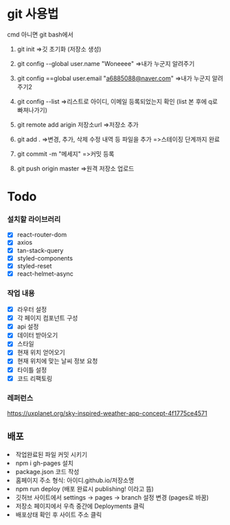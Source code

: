 # git 사용법

cmd 아니면 git bash에서

1. git init
   =>깃 초기화 (저장소 생성)

2. git config --global user.name "Woneeee"
   =>내가 누군지 알려주기

3. git config ==global user.email "a6885088@naver.com"
   =>내가 누군지 알려주기2

4. git config --list
   =>리스트로 아이디, 이메일 등록되었는지 확인 (list 본 후에 q로 빠져나가기)

5. git remote add arigin 저장소url
   =>저장소 추가

6. git add .
   =>변경, 추가, 삭제 수정 내역 등 파일을 추가
   =>스테이징 단계까지 완료

7. git commit -m "메세지"
   =>커밋 등록

8. git push origin master
   =>원격 저장소 업로드

<!-- --------------------------------------------------------->

# Todo

### 설치할 라이브러리

- [x] react-router-dom
- [x] axios
- [x] tan-stack-query
- [x] styled-components
- [x] styled-reset
- [x] react-helmet-async

### 작업 내용

- [x] 라우터 설정
- [x] 각 페이지 컴포넌트 구성
- [x] api 설정
- [x] 데이터 받아오기
- [x] 스타일
- [x] 현재 위치 얻어오기
- [x] 현재 위치에 맞는 날씨 정보 요청
- [x] 타이틀 설정
- [x] 코드 리팩토링

### 레퍼런스

https://uxplanet.org/sky-inspired-weather-app-concept-4f1775ce4571

## 배포

<li> 작업완료된 파일 커밋 시키기
<li> npm i gh-pages 설치
<li> package.json 코드 작성
<li> 홈페이지 주소 형식: 아이디.github.io/저장소명
<li> npm run deploy (배포 완료시 publishing! 이라고 뜸)
<li> 깃허브 사이트에서 settings -> pages -> branch 설정 변경 (pages로 바꿈)
<li> 저장소 페이지에서 우측 중간에 Deployments 클릭
<li> 배포상태 확인 후 사이트 주소 클릭
